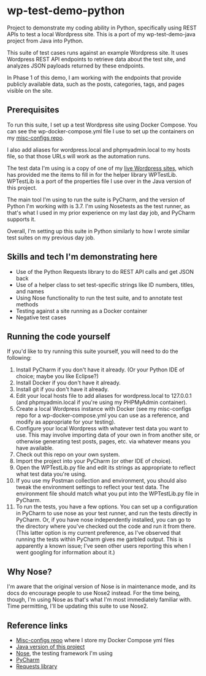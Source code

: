 # wp-test-demo-python
Project to demonstrate my coding ability in Python, specifically using REST APIs to test a local Wordpress site. This is a port of my wp-test-demo-java project from Java into Python.

This suite of test cases runs against an example Wordpress site. It uses Wordpress REST API endpoints to retrieve data about the test site, and analyzes JSON payloads returned by these endpoints.

In Phase 1 of this demo, I am working with the endpoints that provide publicly available data, such as the posts, categories, tags, and pages visible on the site.

## Prerequisites
To run this suite, I set up a test Wordpress site using Docker Compose. You can see the wp-docker-compose.yml file I use to set up the containers on my [misc-configs repo](https://github.com/annathepiper/misc-configs/blob/master/docker-compose.yml).

I also add aliases for wordpress.local and phpmyadmin.local to my hosts file, so that those URLs will work as the automation runs.

The test data I'm using is a copy of one of my [live Wordpress sites](http://angelahighland.info), which has provided me the items to fill in for the helper library WPTestLib. WPTestLib is a port of the properties file I use over in the Java version of this project.

The main tool I'm using to run the suite is PyCharm, and the version of Python I'm working with is 3.7. I'm using Nosetests as the test runner, as that's what I used in my prior experience on my last day job, and PyCharm supports it.

Overall, I'm setting up this suite in Python similarly to how I wrote similar test suites on my previous day job.

## Skills and tech I'm demonstrating here
* Use of the Python Requests library to do REST API calls and get JSON back
* Use of a helper class to set test-specific strings like ID numbers, titles, and names
* Using Nose functionality to run the test suite, and to annotate test methods
* Testing against a site running as a Docker container
* Negative test cases

## Running the code yourself

If you'd like to try running this suite yourself, you will need to do the following:

1. Install PyCharm if you don't have it already. (Or your Python IDE of choice; maybe you like Eclipse?)
2. Install Docker if you don't have it already.
3. Install git if you don't have it already.
4. Edit your local hosts file to add aliases for wordpress.local to 127.0.0.1 (and phpmyadmin.local if you're using my PHPMyAdmin container).
5. Create a local Wordpress instance with Docker (see my misc-configs repo for a wp-docker-compose.yml you can use as a reference, and modify as appropriate for your testing).
6. Configure your local Wordpress with whatever test data you want to use. This may involve importing data of your own in from another site, or otherwise generating test posts, pages, etc. via whatever means you have available.
7. Check out this repo on your own system.
8. Import the project into your PyCharm (or other IDE of choice).
9. Open the WPTestLib.py file and edit its strings as appropriate to reflect what test data you're using.
10. If you use my Postman collection and environment, you should also tweak the environment settings to reflect your test data. The environment file should match what you put into the WPTestLib.py file in PyCharm.
11. To run the tests, you have a few options. You can set up a configuration in PyCharm to use nose as your test runner, and run the tests directly in PyCharm. Or, if you have nose independently installed, you can go to the directory where you've checked out the code and run it from there. (This latter option is my current preference, as I've observed that running the tests within PyCharm gives me garbled output. This is apparently a known issue; I've seen other users reporting this when I went googling for information about it.)

## Why Nose?
I'm aware that the original version of Nose is in maintenance mode, and its docs do encourage people to use Nose2 instead. For the time being, though, I'm using Nose as that's what I'm most immediately familiar with. Time permitting, I'll be updating this suite to use Nose2.

## Reference links
* [Misc-configs repo](https://github.com/annathepiper/misc-configs) where I store my Docker Compose yml files
* [Java version of this project](https://github.com/annathepiper/wp-test-demo-java)
* [Nose](https://nose.readthedocs.io/en/latest/), the testing framework I'm using
* [PyCharm](https://www.jetbrains.com/pycharm/)
* [Requests library](http://docs.python-requests.org/en/master/)
